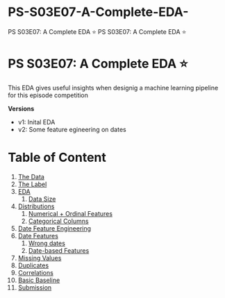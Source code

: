 # PS-S03E07-A-Complete-EDA-
PS S03E07: A Complete EDA ⭐️
PS S03E07: A Complete EDA ⭐️

# PS S03E07: A Complete EDA ⭐️

This EDA gives useful insights when designig a machine learning pipeline for this episode competition

**Versions**
- v1: Inital EDA
- v2: Some feature egineering on dates

# Table of Content

1. [The Data](#The-Data)
1. [The Label](#The-Label)
1. [EDA](#EDA)
    1. [Data Size](#Data-Size)
1. [Distributions](#Distributions)
    1. [Numerical + Ordinal Features](#Numerical-+-Ordinal-Features)
    1. [Categorical Columns](#Categorical-Columns)
1. [Date Feature Engineering](#Date-Feature-Engineering)
1. [Date Features](#Date-Features)
    1. [Wrong dates](#Wrong-dates)
    1. [Date-based Features](#Date-based-Features)
1. [Missing Values](#Missing-Values)
1. [Duplicates](#Duplicates)
1. [Correlations](#Correlations)
1. [Basic Baseline](#Basic-Baseline)
1. [Submission](#Submission)
